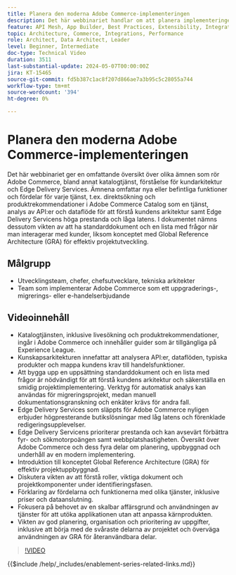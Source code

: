 ```yaml
---
title: Planera den moderna Adobe Commerce-implementeringen
description: Det här webbinariet handlar om att planera implementeringen av ett modernt e-handelssystem, särskilt Adobe Commerce, och innehåller diskussioner om identifieringsfasen, tjänster, global referensarkitektur, utvecklingsmetoder och bästa praxis.
feature: API Mesh, App Builder, Best Practices, Extensibility, Integration
topic: Architecture, Commerce, Integrations, Performance
role: Architect, Data Architect, Leader
level: Beginner, Intermediate
doc-type: Technical Video
duration: 3511
last-substantial-update: 2024-05-07T00:00:00Z
jira: KT-15465
source-git-commit: fd5b387c1ac8f207d866ae7a3b95c5c28055a744
workflow-type: tm+mt
source-wordcount: '394'
ht-degree: 0%

---
```


# Planera den moderna Adobe Commerce-implementeringen

Det här webbinariet ger en omfattande översikt över olika ämnen som rör Adobe Commerce, bland annat katalogtjänst, förståelse för kundarkitektur och Edge Delivery Services. &#x200B;Ämnena omfattar nya eller befintliga funktioner och fördelar för varje tjänst, t.ex. direktsökning och produktrekommendationer i Adobe Commerce Catalog som en tjänst, analys av API:er och dataflöde för att förstå kundens arkitektur samt Edge Delivery Servicens höga prestanda och låga latens. I dokumentet nämns dessutom vikten av att ha standarddokument och en lista med frågor när man interagerar med kunder, liksom konceptet med Global Reference Architecture (GRA) för effektiv projektutveckling.

## Målgrupp

* Utvecklingsteam, chefer, chefsutvecklare, tekniska arkitekter
* Team som implementerar Adobe Commerce som ett uppgraderings-, migrerings- eller e-handelserbjudande

## Videoinnehåll

* Katalogtjänsten, inklusive livesökning och produktrekommendationer, ingår i Adobe Commerce och innehåller guider som är tillgängliga på Experience League.
* Kunskapsarkitekturen innefattar att analysera API:er, dataflöden, typiska produkter och mappa kundens krav till handelsfunktioner.
* Att bygga upp en uppsättning standarddokument och en lista med frågor är nödvändigt för att förstå kundens arkitektur och säkerställa en smidig projektimplementering.
Verktyg för automatisk analys kan användas för migreringsprojekt, medan manuell dokumentationsgranskning och enkäter krävs för andra fall.
* Edge Delivery Services som släppts för Adobe Commerce nyligen erbjuder högpresterande butikslösningar med låg latens och förenklade redigeringsupplevelser.
* Edge Delivery Servicens prioriterar prestanda och kan avsevärt förbättra fyr- och sökmotorpoängen samt webbplatshastigheten.
Översikt över Adobe Commerce och dess fyra delar om planering, uppbyggnad och underhåll av en modern implementering.
* Introduktion till konceptet Global Reference Architecture (GRA) för effektiv projektuppbyggnad.
* Diskutera vikten av att förstå roller, viktiga dokument och projektkomponenter under identifieringsfasen.
* Förklaring av fördelarna och funktionerna med olika tjänster, inklusive priser och dataanslutning.
* Fokusera på behovet av en skalbar affärsgrund och användningen av tjänster för att utöka applikationen utan att anpassa kärnprodukten.
* Vikten av god planering, organisation och prioritering av uppgifter, inklusive att börja med de svåraste delarna av projektet och överväga användningen av GRA för återanvändbara delar.

>[!VIDEO](https://video.tv.adobe.com/v/3428987?learn=on)

{{$include /help/_includes/enablement-series-related-links.md}}
